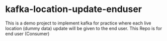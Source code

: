# kafka-location-update-enduser
This is a demo project to implement kafka for practice where each live location (dummy data) update will be given to the end user.
This Repo is for end user (Consumer)
